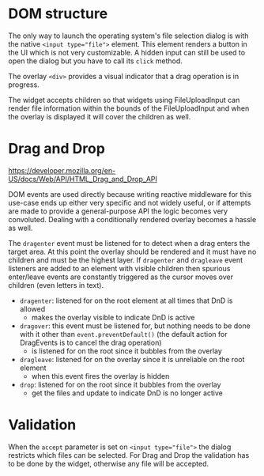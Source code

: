 # DOM structure

The only way to launch the operating system's file selection dialog is with the native `<input type="file">` element.
This element renders a button in the UI which is not very customizable. A hidden input can still be used to open the
dialog but you have to call its `click` method.

The overlay `<div>` provides a visual indicator that a drag operation is in progress.

The widget accepts children so that widgets using FileUploadInput can render file information within the bounds of
the FileUploadInput and when the overlay is displayed it will cover the children as well.

# Drag and Drop

https://developer.mozilla.org/en-US/docs/Web/API/HTML_Drag_and_Drop_API

DOM events are used directly because writing reactive middleware for this use-case ends up either very specific and not
widely useful, or if attempts are made to provide a general-purpose API the logic becomes very convoluted. Dealing with
a conditionally rendered overlay becomes a hassle as well.

The `dragenter` event must be listened for to detect when a drag enters the target area. At this point the overlay
should be rendered and it must have no children and must be the highest layer. If `dragenter` and `dragleave` event
listeners are added to an element with visible children then spurious enter/leave events are constantly triggered as
the cursor moves over children (even letters in text).

- `dragenter`: listened for on the root element at all times that DnD is allowed
  - makes the overlay visible to indicate DnD is active
- `dragover`: this event must be listened for, but nothing needs to be done with it other than `event.preventDefault()`
(the default action for DragEvents is to cancel the drag operation)
  - is listened for on the root since it bubbles from the overlay
- `dragleave`: listened for on the overlay since it is unreliable on the root element
  - when this event fires the overlay is hidden
- `drop`: listened for on the root since it bubbles from the overlay
  - get the files and update to indicate DnD is no longer active

# Validation

When the `accept` parameter is set on `<input type="file">` the dialog restricts which files can be selected. For
Drag and Drop the validation has to be done by the widget, otherwise any file will be accepted.

